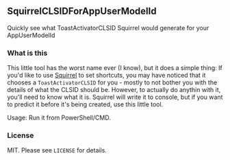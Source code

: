 ## SquirrelCLSIDForAppUserModelId
Quickly see what ToastActivatorCLSID Squirrel would generate for your AppUserModelId

### What is this
This little tool has the worst name ever (I know), but it does a simple thing: If you'd like to use [Squirrel](https://github.com/Squirrel/Squirrel.Windows) to set shortcuts, you may have noticed that it chooses a `ToastActivatorCLSID` for you - mostly to not bother you with the details of what the CLSID should be. However, to actually do anythin with it, you'll need to know what it is. Squirrel will write it to console, but if you want to predict it before it's being created, use this little tool.

Usage: Run it from PowerShell/CMD.

### License
MIT. Please see `LICENSE` for details.